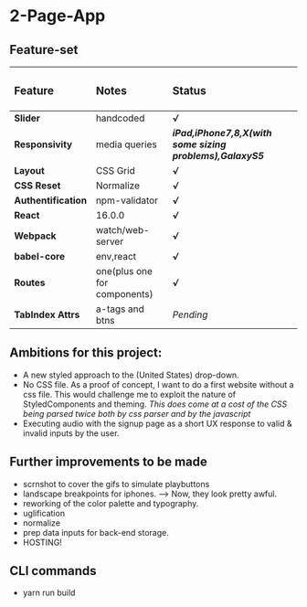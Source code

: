 # 2-Page-App

## Feature-set

|<h3>Feature</h3>|<h3>Notes</h3>|<h3>Status</h3>|
|:-----------|:-------|:-------|
|**Slider**|handcoded|***√***|
|**Responsivity**|media queries|***iPad,iPhone7,8,X(with some sizing problems),GalaxyS5***|
|**Layout**|CSS Grid|***√***|
|**CSS Reset**|Normalize|***√***|
|**Authentification**|npm-validator|***√***|
|**React**|16.0.0|***√***|
|**Webpack**|watch/web-server|***√***|
|**babel-core**|env,react|***√***|
|**Routes**|one(plus one for components)|***√***|
|**TabIndex Attrs**|a-tags and btns|*Pending*|


## Ambitions for this project:

+ A new styled approach to the (United States) drop-down.
+ No CSS file. As a proof of concept, I want to do a first website without a css file.
  This would challenge me to exploit the nature of StyledComponents and theming.
*This does come at a cost of the CSS being parsed twice both by css parser and by the javascript*
+ Executing audio with the signup page as a short UX response to valid & invalid inputs by the user.

## Further improvements to be made
+ scrnshot to cover the gifs to simulate playbuttons
+ landscape breakpoints for iphones. --> Now, they look pretty awful.
+ reworking of the color palette and typography.
+ uglification
+ normalize
+ prep data inputs for back-end storage.
+ HOSTING!



## CLI commands

+ yarn run build



</div>